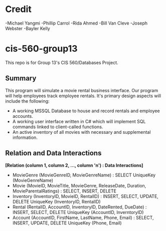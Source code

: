 # Credit
-Michael Yangmi
-Phillip Carrol
-Rida Ahmed
-Bill Van Cleve
-Joseph Webster
-Bayler Kelly

# cis-560-group13
This repo is for Group 13's CIS 560/Databases Project.

## Summary
  This program will simulate a movie rental business interface. Our program will help employees track employee rentals. 
It's primary design aspects will include the following: 
  
  * A working MSSQL Database to house and record rentals and employee accounts.
  * A working user interface written in C# which will implement SQL commands linked to client-called functions.
  * An active inventory of all movies with necessary and supplemental information. 
  
## Relation and Data Interactions
**[Relation (column 1, column 2, ..., column 'n') : Data Interactions]**

  * MovieGenre (MovieGenreID, MovieGenreName) : SELECT
    UniqueKey (MovieGenreName)
  * Movie (MovieID, MovieTitle, MovieGenre, ReleaseDate, Duration, MovieParentalRatings) : SELECT, INSERT, DELETE
  * Inventory (InventoryID, MovieID, RentalID) : INSERT, SELECT, UPDATE, DELETE
    UniqueKey (InventoryID, RentalID)
  * Rental (RentalID, AccountID, InventoryID, DateRented, DueDate) : INSERT, SELECT, DELETE
    UniqueKey (AccountID, InverntoryID)
  * Account (AccountID, FirstName, LastName, Phone, Email) : SELECT, INSERT, UPDATE, DELETE
    UniqueKey (Phone, Email)
